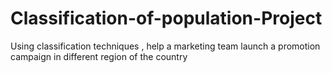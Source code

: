 # Classification-of-population-Project
Using classification techniques , help a marketing team launch a promotion campaign in different region of the country
